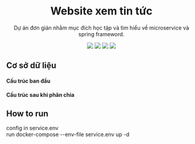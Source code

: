 <h1 align="center" id="title">Website xem tin tức</h1>
<p id="description" align="center">Dự án đơn giản nhằm mục đích học tập và tìm hiểu về microservice và spring frameword.</p>
<p align="center">
  <img src="https://img.shields.io/badge/Spring_Boot-6DB33F?style=for-the-badge&logo=spring-boot&logoColor=white" />
  <img src="https://img.shields.io/badge/Angular-DD0031?style=for-the-badge&logo=angular&logoColor=white" />
  <img src="https://img.shields.io/badge/MySQL-005C84?style=for-the-badge&logo=mysql&logoColor=white" />
  <img src="https://img.shields.io/badge/Docker-2CA5E0?style=for-the-badge&logo=docker&logoColor=white" />
</p>
<h2>Cơ sở dữ liệu</h2>
<h4>Cấu trúc ban đầu</h4>
<h4>Cấu trúc sau khi phân chia</h4>
<h2>How to run</h2>
config in service.env <br>
run docker-compose --env-file service.env up -d
